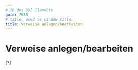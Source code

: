 ```yaml
---
# ID des GUI Elements
guid: 7033
# title, used as window title
title: Verweise anlegen/bearbeiten
---
```


# Verweise anlegen/bearbeiten

[?]

